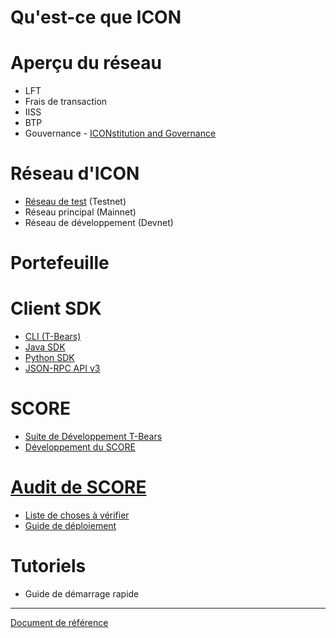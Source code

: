 # Qu'est-ce que ICON

# Aperçu du réseau
  - LFT
  - Frais de transaction
  - IISS
  - BTP
  - Gouvernance - [ICONstitution and Governance](https://icon.foundation/resources/file/ICON_Yellowpaper_ICONstitution_and_Governance_EN_V1.0.pdf)

# Réseau d'ICON
  - [Réseau de test](https://icon-project.github.io/docs/icon_testnet-fr.html) (Testnet)
  - Réseau principal (Mainnet)
  - Réseau de développement (Devnet)

# Portefeuille

# Client SDK
  - [CLI (T-Bears)](https://icon-project.github.io/docs/tbears_cli-fr.html)
  - [Java SDK](https://github.com/icon-project/icon-sdk-java/blob/master/quickstart/README.md)
  - [Python SDK](https://github.com/icon-project/icon-sdk-python/blob/master/README.md)
  - [JSON-RPC API v3](https://github.com/icon-project/icon-rpc-server/blob/master/docs/icon-json-rpc-v3.md)

# SCORE
  - [Suite de Développement T-Bears](https://github.com/icon-project/t-bears/blob/master/README.md)
  - [Développement du SCORE](https://github.com/icon-project/icon-service/blob/master/docs/dapp_guide.md)

# [Audit de SCORE](https://icon-project.github.io/docs/score_audit-fr.html)
  - [Liste de choses à vérifier](https://icon-project.github.io/docs/audit_checklist-ko.html)
  - [Guide de déploiement](https://icon-project.github.io/docs/score_deploy_guide.html)

# Tutoriels
  - Guide de démarrage rapide

---
[Document de référence](https://github.com/icon-project/icon-project.github.io/blob/7321cb5478a2576935851e0bc96ff4f92a9c3f0a/README.md)
